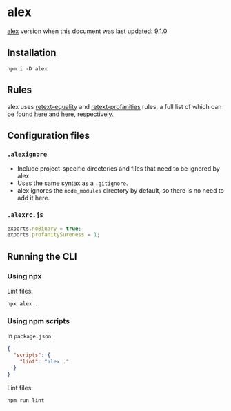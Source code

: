 # alex

[alex](https://github.com/get-alex/alex) version when this document was last updated: 9.1.0

## Installation

```console
npm i -D alex
```

## Rules

alex uses [retext-equality](https://github.com/retextjs/retext-equality) and [retext-profanities](https://github.com/retextjs/retext-profanities) rules, a full list of which can be found [here](https://github.com/retextjs/retext-equality/blob/main/rules.md) and [here](https://github.com/retextjs/retext-profanities/blob/main/rules.md), respectively.

## Configuration files

### `.alexignore`

- Include project-specific directories and files that need to be ignored by alex.
- Uses the same syntax as a `.gitignore`.
- alex ignores the `node_modules` directory by default, so there is no need to add it here.

### `.alexrc.js`

```js
exports.noBinary = true;
exports.profanitySureness = 1;
```

## Running the CLI

### Using npx

Lint files:

```console
npx alex .
```

### Using npm scripts

In `package.json`:

```json
{
  "scripts": {
    "lint": "alex ."
  }
}
```

Lint files:

```console
npm run lint
```
